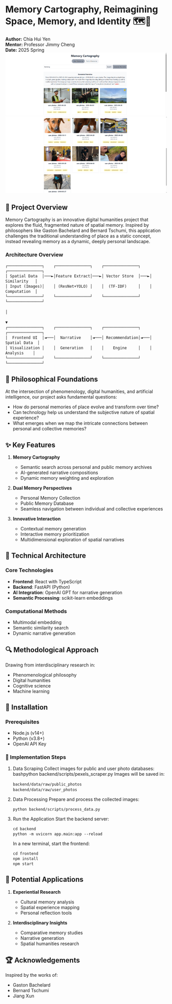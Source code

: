 # Memory Cartography, Reimagining Space, Memory, and Identity 🗺️💭

**Author:** Chia Hui Yen  
**Mentor:** Professor Jimmy Cheng   
**Date:** 2025 Spring     
![alt text](image.png)
![alt text](image-3.png)

## 🌟 Project Overview

Memory Cartography is an innovative digital humanities project that explores the fluid, fragmented nature of spatial memory. Inspired by philosophers like Gaston Bachelard and Bernard Tschumi, this application challenges the traditional understanding of place as a static concept, instead revealing memory as a dynamic, deeply personal landscape.


### Architecture Overview

```
┌───────────────┐    ┌───────────────┐    ┌───────────────┐    ┌───────────────┐
│ Spatial Data  │───►│Feature Extract│───►│ Vector Store  │───►│  Similarity   │
│ Input (Images)│    │ (ResNet+YOLO) │    │  (TF-IDF)     │    │  Computation  │
└───────────────┘    └───────────────┘    └───────────────┘    └───────────────┘
                                                                       │
                                                                       ▼
┌───────────────┐    ┌───────────────┐    ┌───────────────┐    ┌───────────────┐
│  Frontend UI  │◄───│  Narrative    │◄───│ Recommendation│◄───│ Spatial Data  │
│ Visualization │    │  Generation   │    │    Engine     │    │   Analysis    │
└───────────────┘    └───────────────┘    └───────────────┘    └───────────────┘
```

## 🧭 Philosophical Foundations

At the intersection of phenomenology, digital humanities, and artificial intelligence, our project asks fundamental questions:
- How do personal memories of place evolve and transform over time?
- Can technology help us understand the subjective nature of spatial experience?
- What emerges when we map the intricate connections between personal and collective memories?

## ✨ Key Features

1. **Memory Cartography**
   - Semantic search across personal and public memory archives
   - AI-generated narrative compositions
   - Dynamic memory weighting and exploration

2. **Dual Memory Perspectives**
   - Personal Memory Collection
   - Public Memory Database
   - Seamless navigation between individual and collective experiences

3. **Innovative Interaction**
   - Contextual memory generation
   - Interactive memory prioritization
   - Multidimensional exploration of spatial narratives

## 🤖 Technical Architecture

### Core Technologies
- **Frontend**: React with TypeScript
- **Backend**: FastAPI (Python)
- **AI Integration**: OpenAI GPT for narrative generation
- **Semantic Processing**: scikit-learn embeddings

### Computational Methods
- Multimodal embedding
- Semantic similarity search
- Dynamic narrative generation

## 🔍 Methodological Approach

Drawing from interdisciplinary research in:
- Phenomenological philosophy
- Digital humanities
- Cognitive science
- Machine learning

## 🚀 Installation

### Prerequisites
- Node.js (v14+)
- Python (v3.8+)
- OpenAI API Key

### 🔧 Implementation Steps
1. Data Scraping
   Collect images for public and user photo databases:
   bashpython backend/scripts/pexels_scraper.py
   Images will be saved in:

   `backend/data/raw/public_photos`  
   `backend/data/raw/user_photos`

2. Data Processing
   Prepare and process the collected images:
   ```
   python backend/scripts/process_data.py
   ```

3. Run the Application
   Start the backend server:
   ```
   cd backend
   python -m uvicorn app.main:app --reload
   ```
   In a new terminal, start the frontend:
   ```
   cd frontend
   npm install
   npm start
   ```

## 🌈 Potential Applications

1. **Experiential Research**
   - Cultural memory analysis
   - Spatial experience mapping
   - Personal reflection tools

2. **Interdisciplinary Insights**
   - Comparative memory studies
   - Narrative generation
   - Spatial humanities research

## 🏆 Acknowledgements

Inspired by the works of:
- Gaston Bachelard
- Bernard Tschumi
- Jiang Xun
